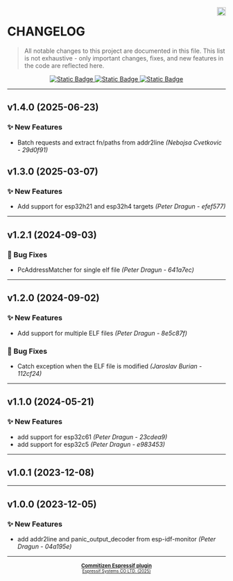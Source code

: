 <a href="https://www.espressif.com">
    <img src="https://www.espressif.com/sites/all/themes/espressif/logo-black.svg" align="right" height="20" />
</a>

# CHANGELOG

> All notable changes to this project are documented in this file.
> This list is not exhaustive - only important changes, fixes, and new features in the code are reflected here.

<div align="center">
    <a href="https://keepachangelog.com/en/1.1.0/">
        <img alt="Static Badge" src="https://img.shields.io/badge/Keep%20a%20Changelog-v1.1.0-salmon?logo=keepachangelog&logoColor=black&labelColor=white&link=https%3A%2F%2Fkeepachangelog.com%2Fen%2F1.1.0%2F">
    </a>
    <a href="https://www.conventionalcommits.org/en/v1.0.0/">
        <img alt="Static Badge" src="https://img.shields.io/badge/Conventional%20Commits-v1.0.0-pink?logo=conventionalcommits&logoColor=black&labelColor=white&link=https%3A%2F%2Fwww.conventionalcommits.org%2Fen%2Fv1.0.0%2F">
    </a>
    <a href="https://semver.org/spec/v2.0.0.html">
        <img alt="Static Badge" src="https://img.shields.io/badge/Semantic%20Versioning-v2.0.0-grey?logo=semanticrelease&logoColor=black&labelColor=white&link=https%3A%2F%2Fsemver.org%2Fspec%2Fv2.0.0.html">
    </a>
</div>
<hr>

## v1.4.0 (2025-06-23)

### ✨ New Features

- Batch requests and extract fn/paths from addr2line *(Nebojsa Cvetkovic - 29d0f91)*


## v1.3.0 (2025-03-07)

### ✨ New Features

- Add support for esp32h21 and esp32h4 targets *(Peter Dragun - efef577)*

---

## v1.2.1 (2024-09-03)

### 🐛 Bug Fixes

- PcAddressMatcher for single elf file *(Peter Dragun - 641a7ec)*

---

## v1.2.0 (2024-09-02)

### ✨ New Features

- Add support for multiple ELF files *(Peter Dragun - 8e5c87f)*

### 🐛 Bug Fixes

- Catch exception when the ELF file is modified *(Jaroslav Burian - 112cf24)*

---

## v1.1.0 (2024-05-21)

### ✨ New Features

- add support for esp32c61 *(Peter Dragun - 23cdea9)*
- add support for esp32c5 *(Peter Dragun - e983453)*

---

## v1.0.1 (2023-12-08)

---

## v1.0.0 (2023-12-05)

### ✨ New Features

- add addr2line and panic_output_decoder from esp-idf-monitor *(Peter Dragun - 04a195e)*

---

<div align="center">
    <small>
        <b>
            <a href="https://www.github.com/espressif/cz-plugin-espressif">Commitizen Espressif plugin</a>
        </b>
    <br>
        <sup><a href="https://www.espressif.com">Espressif Systems CO LTD. (2025)</a><sup>
    </small>
</div>
